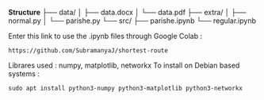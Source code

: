 <b>Structure</b>
    ├── data/
    │   ├── data.docx
    │   └── data.pdf
    ├── extra/
    │   ├── normal.py
    │   └── parishe.py
    └── src/
        ├── parishe.ipynb
        └── regular.ipynb

Enter this link to use the .ipynb files through Google Colab :
```
https://github.com/SubramanyaJ/shortest-route
```

Librares used : numpy, matplotlib, networkx
To install on Debian based systems :

```
sudo apt install python3-numpy python3-matplotlib python3-networkx 
```
